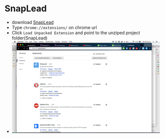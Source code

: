 # SnapLead

+ download [SnapLead](https://github.com/dtripathy10/SnapLead.git)
+ Type `chrome://extensions/` on chrome url
+ Click `Load Unpacked Extension` and point to the unziped project folder(SnapLead)
+ ![SnapLead_chrome_plugin.png](docs/SnapLead_chrome_plugin.png "SnapLead Chrome Plugin")
